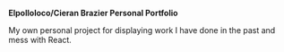 **Elpolloloco/Cieran Brazier Personal Portfolio**

My own personal project for displaying work I have done in the past and mess with React.